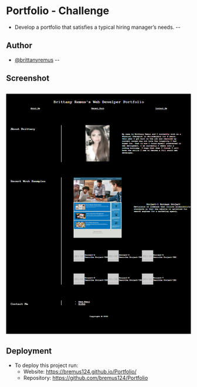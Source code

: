 # Portfolio - Challenge
- Develop a portfolio that satisfies a typical hiring manager’s needs.
--
## Author

- [@brittanyremus](https://www.github.com/bremus124)
--
## Screenshot

![Screenshot](screenshotport.png)
--
## Deployment

- To deploy this project run:
    - Website: https://bremus124.github.io/Portfolio/
    - Repository: https://github.com/bremus124/Portfolio
